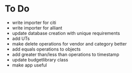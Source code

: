 To Do
=====

 * write importer for citi
 * write importer for alliant
 * update database creation with unique requirements
 * add UTs
 * make delete operations for vendor and category better
 * add equals operations to objects
 * add greater than/less than operations to timestamp
 * update budgetlibrary class
 * make app useful